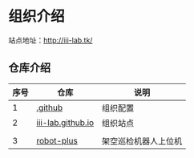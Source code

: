 # 组织介绍

站点地址：http://iii-lab.tk/

## 仓库介绍

| 序号 | 仓库                                                         | 说明                 |
| ---- | ------------------------------------------------------------ | -------------------- |
| 1    | [.github](https://github.com/III-Lab/.github)                | 组织配置             |
| 2    | [iii-lab.github.io](https://github.com/III-Lab/III-Lab.github.io) | 组织站点             |
|      |                                                              |                      |
| 3    | [robot-plus](https://github.com/III-Lab/robot-plus)          | 架空巡检机器人上位机 |



